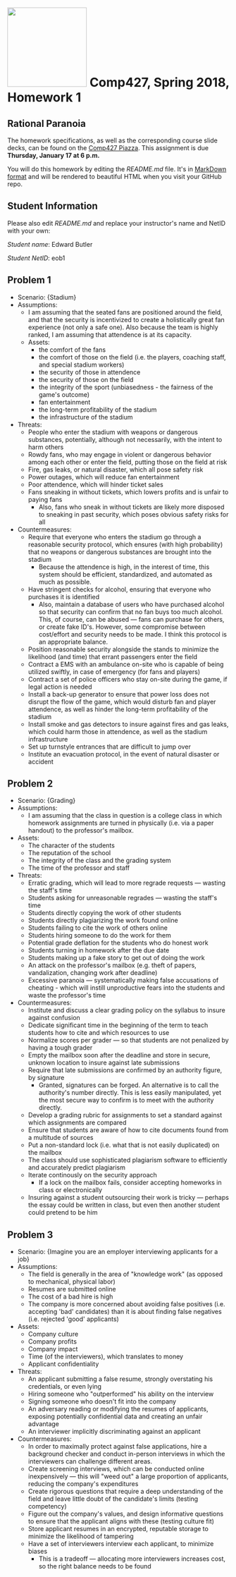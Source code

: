 # <img src="http://www.rice.edu/_images/rice-logo.jpg" width=180> Comp427, Spring 2018, Homework 1
## Rational Paranoia
The homework specifications, as well as the corresponding course slide decks,
can be found on the [Comp427 Piazza](https://piazza.com/class/jqifhp864b37ju).
This assignment is due **Thursday, January 17 at 6 p.m.**

You will do this homework by editing the _README.md_ file. It's in
[MarkDown format](https://guides.github.com/features/mastering-markdown/)
and will be rendered to beautiful HTML when you visit your GitHub repo.

## Student Information
Please also edit _README.md_ and replace your instructor's name and NetID with your own:

_Student name_: Edward Butler 

_Student NetID_: eob1

## Problem 1
- Scenario: {Stadium}
- Assumptions:
  - I am assuming that the seated fans are positioned around the field, and that the security is incentivized to create a holistically great fan experience (not only a safe one). Also because the team is highly ranked, I am assuming that attendence is at its capacity. 
  - Assets:
    - the comfort of the fans
    - the comfort of those on the field (i.e. the players, coaching staff, and special stadium workers)
    - the security of those in attendence
    - the security of those on the field
    - the integrity of the sport (unbiasedness - the fairness of the game's outcome)
    - fan entertainment
    - the long-term profitability of the stadium
    - the infrastructure of the stadium
- Threats:
    - People who enter the stadium with weapons or dangerous substances, potentially, although not necessarily, with the intent to harm others
    - Rowdy fans, who may engage in violent or dangerous behavior among each other or enter the field, putting those on the field at risk
    - Fire, gas leaks, or natural disaster, which all pose safety risk
    - Power outages, which will reduce fan entertainment
    - Poor attendence, which will hinder ticket sales 
    - Fans sneaking in without tickets, which lowers profits and is unfair to paying fans
        - Also, fans who sneak in without tickets are likely more disposed to sneaking in past security, which poses obvious safety risks for all
- Countermeasures:
    - Require that everyone who enters the stadium go through a reasonable security protocol, which ensures (with high probability) that no weapons or dangerous substances are brought into the stadium
        - Because the attendence is high, in the interest of time, this system should be efficient, standardized, and automated as much as possible.
    - Have stringent checks for alcohol, ensuring that everyone who purchases it is identified
        - Also, maintain a database of users who have purchased alcohol so that security can confirm that no fan buys too much alcohol. This, of course, can be abused — fans can purchase for others, or create fake ID's. However, some compromise between cost/effort and security needs to be made. I think this protocol is an appropriate balance.
    - Position reasonable security alongside the stands to minimize the likelihood (and time) that errant passengers enter the field
    - Contract a EMS with an ambulance on-site who is capable of being utilized swiftly, in case of emergency (for fans and players)
    - Contract a set of police officers who stay on-site during the game, if legal action is needed
    - Install a back-up generator to ensure that power loss does not disrupt the flow of the game, which would disturb fan and player attendence, as well as hinder the long-term profitability of the stadium
    - Install smoke and gas detectors to insure against fires and gas leaks, which could harm those in attendence, as well as the stadium infrastructure
    - Set up turnstyle entrances that are difficult to jump over
    - Institute an evacuation protocol, in the event of natural disaster or accident

## Problem 2
- Scenario: {Grading}
- Assumptions:
    - I am assuming that the class in question is a college class in which homework assignments are turned in physically (i.e. via a paper handout) to the professor's mailbox. 
- Assets:
    - The character of the students
    - The reputation of the school
    - The integrity of the class and the grading system
    - The time of the professor and staff
- Threats:
    - Erratic grading, which will lead to more regrade requests — wasting the staff's time
    - Students asking for unreasonable regrades — wasting the staff's time
    - Students directly copying the work of other students
    - Students directly plagiarizing the work found online
    - Students failing to cite the work of others online
    - Students hiring someone to do the work for them
    - Potential grade deflation for the students who do honest work
    - Students turning in homework after the due date
    - Students making up a fake story to get out of doing the work
    - An attack on the professor's mailbox (e.g. theft of papers, vandalization, changing work after deadline)
    - Excessive paranoia — systematically making false accusations of cheating - which will instill unproductive fears into the students and waste the professor's time
- Countermeasures:
    - Institute and discuss a clear grading policy on the syllabus to insure against confusion
    - Dedicate significant time in the beginning of the term to teach students how to cite and which resources to use
    - Normalize scores per grader — so that students are not penalized by having a tough grader
    - Empty the mailbox soon after the deadline and store in secure, unknown location to insure against late submissions
    - Require that late submissions are confirmed by an authority figure, by signature
        - Granted, signatures can be forged. An alternative is to call the authority's number directly. This is less easily manipulated, yet the most secure way to confirm is to meet with the authority directly.
    - Develop a grading rubric for assignments to set a standard against which assignments are compared
    - Ensure that students are aware of how to cite documents found from a multitude of sources
    - Put a non-standard lock (i.e. what that is not easily duplicated) on the mailbox
    - The class should use sophisticated plagiarism software to efficiently and accurately predict plagiarism
    - Iterate continously on the security approach
        - If a lock on the mailbox fails, consider accepting homeworks in class or electronically
    - Insuring against a student outsourcing their work is tricky — perhaps the essay could be written in class, but even then another student could pretend to be him


## Problem 3
- Scenario: {Imagine you are an employer interviewing applicants for a job}
- Assumptions:
    - The field is generally in the area of "knowledge work" (as opposed to mechanical, physical labor)
    - Resumes are submitted online
    - The cost of a bad hire is high
    - The company is more concerned about avoiding false positives (i.e. accepting 'bad' candidates) than it is about finding false negatives (i.e. rejected 'good' applicants)
- Assets:
    - Company culture
    - Company profits
    - Company impact
    - Time (of the interviewers), which translates to money
    - Applicant confidentiality 
- Threats:
  - An applicant submitting a false resume, strongly overstating his credentials, or even lying
  - Hiring someone who "outperformed" his ability on the interview
  - Signing someone who doesn't fit into the company
  - An adversary reading or modifying the resumes of applicants, exposing potentially confidential data and creating an unfair advantage
  - An interviewer implicitly discriminating against an applicant
- Countermeasures:
    - In order to maximally protect against false applications, hire a background checker and conduct in-person interviews in which the interviewers can challenge different areas. 
    - Create screening interviews, which can be conducted online inexpensively — this will "weed out" a large proportion of applicants, reducing the company's expenditures
    - Create rigorous questions that require a deep understanding of the field and leave little doubt of the candidate's limits (testing competency)
    - Figure out the company's values, and design informative questions to ensure that the applicant aligns with these (testing culture fit)
    - Store applicant resumes in an encrypted, reputable storage to minimize the likelihood of tampering
    - Have a set of interviewers interview each applicant, to minimize biases
        - This is a tradeoff — allocating more interviewers increases cost, so the right balance needs to be found


